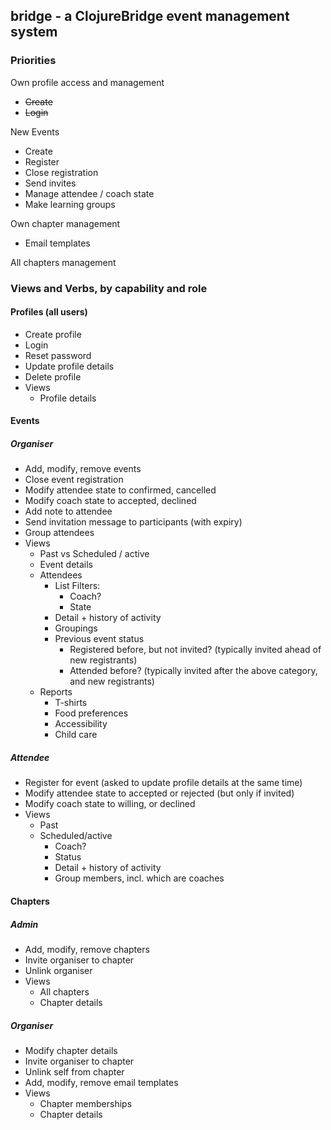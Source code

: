 ## bridge - a ClojureBridge event management system

### Priorities

Own profile access and management
- ~~Create~~
- ~~Login~~

New Events
- Create
- Register
- Close registration
- Send invites
- Manage attendee / coach state
- Make learning groups

Own chapter management
- Email templates

All chapters management

### Views and Verbs, by capability and role

#### Profiles (all users)

- Create profile
- Login
- Reset password
- Update profile details
- Delete profile
- Views
  - Profile details

#### Events

##### Organiser

- Add, modify, remove events
- Close event registration
- Modify attendee state to confirmed, cancelled
- Modify coach state to accepted, declined
- Add note to attendee
- Send invitation message to participants (with expiry)
- Group attendees
- Views
  - Past vs Scheduled / active
  - Event details
  - Attendees
    - List Filters:
      - Coach?
      - State
    - Detail + history of activity
    - Groupings
    - Previous event status
      - Registered before, but not invited? (typically invited ahead of new registrants)
      - Attended before? (typically invited after the above category, and new registrants)
  - Reports
    - T-shirts
    - Food preferences
    - Accessibility
    - Child care

##### Attendee

- Register for event (asked to update profile details at the same time)
- Modify attendee state to accepted or rejected (but only if invited)
- Modify coach state to willing, or declined
- Views
  - Past
  - Scheduled/active
    - Coach?
    - Status
    - Detail + history of activity
    - Group members, incl. which are coaches

#### Chapters

##### Admin

- Add, modify, remove chapters
- Invite organiser to chapter
- Unlink organiser
- Views
  - All chapters
  - Chapter details

##### Organiser

- Modify chapter details
- Invite organiser to chapter
- Unlink self from chapter
- Add, modify, remove email templates
- Views
  - Chapter memberships
  - Chapter details
